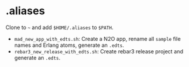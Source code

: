 # .aliases

Clone to `~` and add `$HOME/.aliases` to `$PATH`.

- `mad_new_app_with_edts.sh`: Create a N2O app, rename all `sample` file names and Erlang atoms, generate an `.edts`.
- `rebar3_new_release_with_edts.sh`: Create rebar3 release project and generate an `.edts`.